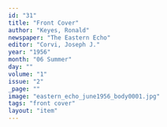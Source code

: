 ```yaml
---
id: "31"
title: "Front Cover"
author: "Keyes, Ronald"
newspaper: "The Eastern Echo"
editor: "Corvi, Joseph J."
year: "1956"
month: "06 Summer"
day: ""
volume: "1"
issue: "2"
_page: ""
image: "eastern_echo_june1956_body0001.jpg"
tags: "front cover"
layout: "item"
---
```



